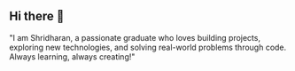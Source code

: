 ## Hi there 👋

"I am Shridharan, a passionate graduate who loves building projects, exploring new technologies, and solving real-world problems through code. Always learning, always creating!"


